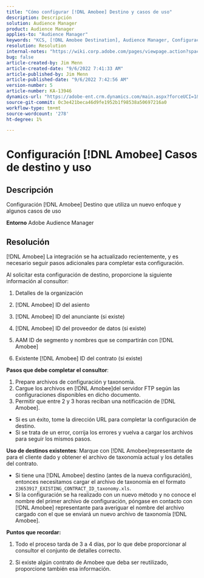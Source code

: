 ```yaml
---
title: "Cómo configurar [!DNL Amobee] Destino y casos de uso"
description: Descripción
solution: Audience Manager
product: Audience Manager
applies-to: "Audience Manager"
keywords: "KCS, [!DNL Amobee Destination], Audience Manager, Configuración"
resolution: Resolution
internal-notes: "https://wiki.corp.adobe.com/pages/viewpage.action?spaceKey=MCPI&title=Turn+Amobee+-+AAM+Destination"
bug: false
article-created-by: Jim Menn
article-created-date: "9/6/2022 7:41:33 AM"
article-published-by: Jim Menn
article-published-date: "9/6/2022 7:42:56 AM"
version-number: 5
article-number: KA-13946
dynamics-url: "https://adobe-ent.crm.dynamics.com/main.aspx?forceUCI=1&pagetype=entityrecord&etn=knowledgearticle&id=1aac9553-b72d-ed11-9db1-0022480866ad"
source-git-commit: 0c3e421beca46d9fe1952b1f98538a50697216a0
workflow-type: tm+mt
source-wordcount: '278'
ht-degree: 1%

---
```


# Configuración [!DNL Amobee] Casos de destino y uso

## Descripción


Configuración [!DNL Amobee] Destino que utiliza un nuevo enfoque y algunos casos de uso

<b>Entorno</b>
Adobe Audience Manager


## Resolución


[!DNL Amobee] La integración se ha actualizado recientemente, y es necesario seguir pasos adicionales para completar esta configuración.

Al solicitar esta configuración de destino, proporcione la siguiente información al consultor:

1. Detalles de la organización

2. [!DNL Amobee] ID del asiento

3. [!DNL Amobee] ID del anunciante (si existe)

4. [!DNL Amobee] ID del proveedor de datos (si existe)

5. AAM ID de segmento y nombres que se compartirán con [!DNL Amobee]

6. Existente [!DNL Amobee] ID del contrato (si existe)

<b>Pasos que debe completar el consultor</b>:

1. Prepare archivos de configuración y taxonomía.
2. Cargue los archivos en [!DNL Amobee]del servidor FTP según las configuraciones disponibles en dicho documento.
3. Permitir que entre 2 y 3 horas reciban una notificación de [!DNL Amobee].


- Si es un éxito, tome la dirección URL para completar la configuración de destino.
- Si se trata de un error, corrija los errores y vuelva a cargar los archivos para seguir los mismos pasos.


<b>Uso de destinos existentes</b>: Marque con [!DNL Amobee]representante de para el cliente dado y obtener el archivo de taxonomía actual y los detalles del contrato.

- Si tiene una [!DNL Amobee] destino (antes de la nueva configuración), entonces necesitamos cargar el archivo de taxonomía en el formato `23653917_EXISTING_CONTRACT_ID_taxonomy.xls`.
- Si la configuración se ha realizado con un nuevo método y no conoce el nombre del primer archivo de configuración, póngase en contacto con [!DNL Amobee] representante para averiguar el nombre del archivo cargado con el que se enviará un nuevo archivo de taxonomía [!DNL Amobee].


<b>Puntos que recordar:</b>

1. Todo el proceso tarda de 3 a 4 días, por lo que debe proporcionar al consultor el conjunto de detalles correcto.

2. Si existe algún contrato de Amobee que deba ser reutilizado, proporcione también esa información.

